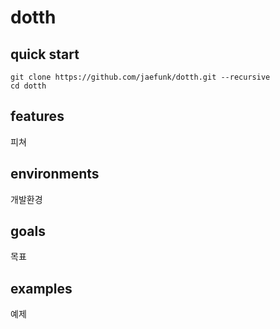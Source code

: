 # dotth

## quick start
```
git clone https://github.com/jaefunk/dotth.git --recursive
cd dotth
```
## features
피쳐
## environments
개발환경
## goals
목표
## examples
예제
